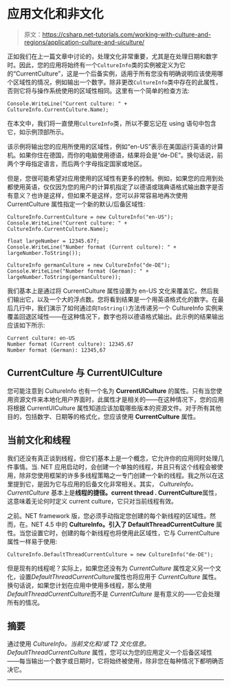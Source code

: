 # 应用文化和非文化

> 原文：<https://csharp.net-tutorials.com/working-with-culture-and-regions/application-culture-and-uiculture/>

正如我们在上一篇文章中讨论的，处理文化非常重要，尤其是在处理日期和数字时。因此，您的应用将始终有一个`CultureInfo`类的实例被定义为它的“CurrentCulture”，这是一个后备实例，适用于所有您没有明确说明应该使用哪个区域性的情况，例如输出一个数字。除非更改`CultureInfo`类中存在的此属性，否则它将与操作系统使用的区域性相同。这里有一个简单的检查方法:

```
Console.WriteLine("Current culture: " + CultureInfo.CurrentCulture.Name);
```

在本文中，我们将一直使用`CultureInfo`类，所以不要忘记在 using 语句中包含它，如示例顶部所示。

该示例将输出您的应用所使用的区域性，例如“en-US”表示在美国运行英语的计算机。如果你住在德国，而你的电脑使用德语，结果将会是“de-DE”。换句话说，前两个字母指定语言，而后两个字母指定国家或地区。

但是，您很可能希望对应用使用的区域性有更多的控制。例如，如果您的应用到处都使用英语，仅仅因为您的用户的计算机指定了以德语或瑞典语格式输出数字是否有意义？也许是这样，但如果不是这样，您可以非常容易地再次使用 CurrentCulture 属性指定一个新的默认/后备区域性:

```
CultureInfo.CurrentCulture = new CultureInfo("en-US");
Console.WriteLine("Current culture: " + CultureInfo.CurrentCulture.Name);

float largeNumber = 12345.67f;
Console.WriteLine("Number format (Current culture): " + largeNumber.ToString());

CultureInfo germanCulture = new CultureInfo("de-DE");
Console.WriteLine("Number format (German): " + largeNumber.ToString(germanCulture));
```

<input type="hidden" name="IL_IN_ARTICLE">

我们基本上是通过将 CurrentCulture 属性设置为 en-US 文化来覆盖它。然后我们输出它，以及一个大的浮点数。您将看到结果是一个用英语格式化的数字。在最后几行中，我们演示了如何通过向`ToString()`方法传递另一个 CultureInfo 实例来覆盖回退区域性——在这种情况下，数字也将以德语格式输出。此示例的结果输出应该如下所示:

```
Current culture: en-US
Number format (Current culture): 12345.67
Number format (German): 12345,67
```

## CurrentCulture 与 CurrentUICulture

您可能注意到 CultureInfo 也有一个名为 **CurrentUICulture** 的属性。只有当您使用资源文件来本地化用户界面时，此属性才是相关的——在这种情况下，您的应用将根据 CurrentUICulture 属性知道应该加载哪些版本的资源文件。对于所有其他目的，包括数字、日期等的格式化，您应该使用 **CurrentCulture** 属性。

## 当前文化和线程

我们还没有真正谈到线程，但它们基本上是一个概念，它允许你的应用同时处理几件事情。当. NET 应用启动时，会创建一个单独的线程，并且只有这个线程会被使用，除非您使用框架的许多多线程策略之一专门创建一个新的线程。我之所以在这里提到它，是因为它与应用的后备文化非常相关。其实， *CultureInfo。CurrentCulture* 基本上是**线程的捷径。current thread . CurrentCulture**属性，这意味着无论何时定义 current culture，它只对当前线程有效。

之前。NET framework 版，您必须手动指定您创建的每个新线程的区域性。然而，在。NET 4.5 中的 **CultureInfo。引入了 DefaultThreadCurrentCulture** 属性。当您设置它时，创建的每个新线程也将使用此区域性，它与 CurrentCulture 属性一样易于使用:

```
CultureInfo.DefaultThreadCurrentCulture = new CultureInfo("de-DE");
```

但是现有的线程呢？实际上，如果您还没有为 *CurrentCulture* 属性定义另一个文化，设置*DefaultThreadCurrentCulture*属性也将应用于 *CurrentCulture* 属性。换句话说，如果您计划在应用中使用多线程，那么使用*DefaultThreadCurrentCulture*而不是 *CurrentCulture* 是有意义的——它会处理所有的情况。

## 摘要

通过使用 *CultureInfo。当前文化和/或 T2 文化信息。DefaultThreadCurrentCulture* 属性，您可以为您的应用定义一个后备区域性——每当输出一个数字或日期时，它将始终被使用，除非您在每种情况下都明确否决它。

* * *